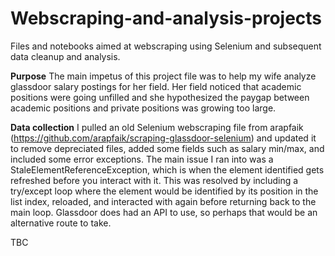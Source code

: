 # Webscraping-and-analysis-projects
Files and notebooks aimed at webscraping using Selenium and subsequent data cleanup and analysis. 

**Purpose** The main impetus of this project file was to help my wife analyze glassdoor salary postings for her field. Her field noticed that academic positions were going unfilled and she hypothesized the paygap between academic positions and private positions was growing too large.

**Data collection** I pulled an old Selenium webscraping file from arapfaik (https://github.com/arapfaik/scraping-glassdoor-selenium) and updated it to remove depreciated files, added some fields such as salary min/max, and included some error exceptions. The main issue I ran into was a StaleElementReferenceException, which is when the element identified gets refreshed before you interact with it. This was resolved by including a try/except loop where the element would be identified by its position in the list index, reloaded, and interacted with again before returning back to the main loop. Glassdoor does had an API to use, so perhaps that would be an alternative route to take.

TBC
